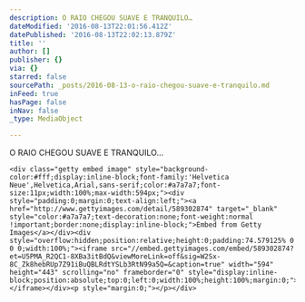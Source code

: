 ```yaml
---
description: O RAIO CHEGOU SUAVE E TRANQUILO…
dateModified: '2016-08-13T22:01:56.412Z'
datePublished: '2016-08-13T22:02:13.879Z'
title: ''
author: []
publisher: {}
via: {}
starred: false
sourcePath: _posts/2016-08-13-o-raio-chegou-suave-e-tranquilo.md
inFeed: true
hasPage: false
inNav: false
_type: MediaObject

---
```

O RAIO CHEGOU SUAVE E TRANQUILO...

    <div class="getty embed image" style="background-color:#fff;display:inline-block;font-family:'Helvetica Neue',Helvetica,Arial,sans-serif;color:#a7a7a7;font-size:11px;width:100%;max-width:594px;"><div style="padding:0;margin:0;text-align:left;"><a href="http://www.gettyimages.com/detail/589302874" target="_blank" style="color:#a7a7a7;text-decoration:none;font-weight:normal !important;border:none;display:inline-block;">Embed from Getty Images</a></div><div style="overflow:hidden;position:relative;height:0;padding:74.579125% 0 0 0;width:100%;"><iframe src="//embed.gettyimages.com/embed/589302874?et=U5PMA_R2QC1-8XBa3itBdQ&viewMoreLink=off&sig=W2Sx-8C_Zk8hebRUp7Z91iBuQBLRdtYSLb3RtN99a5Q=&caption=true" width="594" height="443" scrolling="no" frameborder="0" style="display:inline-block;position:absolute;top:0;left:0;width:100%;height:100%;margin:0;"></iframe></div><p style="margin:0;"></p></div>